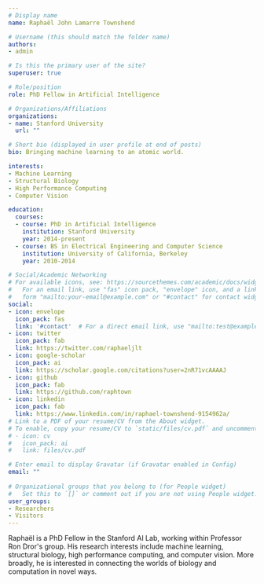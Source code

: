 ```yaml
---
# Display name
name: Raphaël John Lamarre Townshend

# Username (this should match the folder name)
authors:
- admin

# Is this the primary user of the site?
superuser: true

# Role/position
role: PhD Fellow in Artificial Intelligence

# Organizations/Affiliations
organizations:
- name: Stanford University
  url: ""

# Short bio (displayed in user profile at end of posts)
bio: Bringing machine learning to an atomic world.

interests:
- Machine Learning
- Structural Biology
- High Performance Computing
- Computer Vision

education:
  courses:
  - course: PhD in Artificial Intelligence
    institution: Stanford University
    year: 2014-present
  - course: BS in Electrical Engineering and Computer Science
    institution: University of California, Berkeley
    year: 2010-2014

# Social/Academic Networking
# For available icons, see: https://sourcethemes.com/academic/docs/widgets/#icons
#   For an email link, use "fas" icon pack, "envelope" icon, and a link in the
#   form "mailto:your-email@example.com" or "#contact" for contact widget.
social:
- icon: envelope
  icon_pack: fas
  link: '#contact'  # For a direct email link, use "mailto:test@example.org".
- icon: twitter
  icon_pack: fab
  link: https://twitter.com/raphaeljlt
- icon: google-scholar
  icon_pack: ai
  link: https://scholar.google.com/citations?user=2nR71vcAAAAJ
- icon: github
  icon_pack: fab
  link: https://github.com/raphtown
- icon: linkedin
  icon_pack: fab
  link: https://www.linkedin.com/in/raphael-townshend-9154962a/
# Link to a PDF of your resume/CV from the About widget.
# To enable, copy your resume/CV to `static/files/cv.pdf` and uncomment the lines below.  
# - icon: cv
#   icon_pack: ai
#   link: files/cv.pdf

# Enter email to display Gravatar (if Gravatar enabled in Config)
email: ""
  
# Organizational groups that you belong to (for People widget)
#   Set this to `[]` or comment out if you are not using People widget.  
user_groups:
- Researchers
- Visitors
---
```


Raphaël is a PhD Fellow in the Stanford AI Lab, working within Professor Ron Dror's group. His research interests include machine learning, structural biology, high performance computing, and computer vision.  More broadly, he is interested in connecting the worlds of biology and computation in novel ways.
